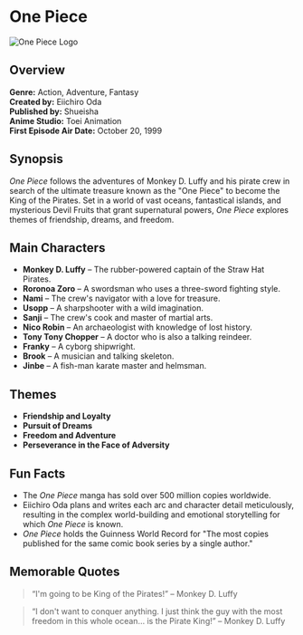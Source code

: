 # One Piece

![One Piece Logo](https://upload.wikimedia.org/wikipedia/en/6/6f/One_Piece_Logo.png)

## Overview
**Genre:** Action, Adventure, Fantasy  
**Created by:** Eiichiro Oda  
**Published by:** Shueisha  
**Anime Studio:** Toei Animation  
**First Episode Air Date:** October 20, 1999  

## Synopsis
*One Piece* follows the adventures of Monkey D. Luffy and his pirate crew in search of the ultimate treasure known as the "One Piece" to become the King of the Pirates. Set in a world of vast oceans, fantastical islands, and mysterious Devil Fruits that grant supernatural powers, *One Piece* explores themes of friendship, dreams, and freedom.

## Main Characters
- **Monkey D. Luffy** – The rubber-powered captain of the Straw Hat Pirates.
- **Roronoa Zoro** – A swordsman who uses a three-sword fighting style.
- **Nami** – The crew's navigator with a love for treasure.
- **Usopp** – A sharpshooter with a wild imagination.
- **Sanji** – The crew's cook and master of martial arts.
- **Nico Robin** – An archaeologist with knowledge of lost history.
- **Tony Tony Chopper** – A doctor who is also a talking reindeer.
- **Franky** – A cyborg shipwright.
- **Brook** – A musician and talking skeleton.
- **Jinbe** – A fish-man karate master and helmsman.

## Themes
* **Friendship and Loyalty**
* **Pursuit of Dreams**
* **Freedom and Adventure**
* **Perseverance in the Face of Adversity**

## Fun Facts
- The *One Piece* manga has sold over 500 million copies worldwide.
- Eiichiro Oda plans and writes each arc and character detail meticulously, resulting in the complex world-building and emotional storytelling for which *One Piece* is known.
- *One Piece* holds the Guinness World Record for "The most copies published for the same comic book series by a single author."

## Memorable Quotes
> “I'm going to be King of the Pirates!” – Monkey D. Luffy

> “I don't want to conquer anything. I just think the guy with the most freedom in this whole ocean… is the Pirate King!” – Monkey D. Luffy

